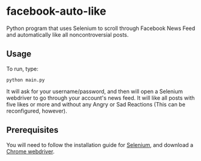 # facebook-auto-like
Python program that uses Selenium to scroll through Facebook News Feed and automatically like all noncontroversial posts.

## Usage
To run, type:

    python main.py

It will ask for your username/password, and then will open a Selenium webdriver to go through your account's news feed. It will like all posts with five likes or more and without any Angry or Sad Reactions (This can be reconfigured, however).

## Prerequisites
You will need to follow the installation guide for [Selenium](https://selenium-python.readthedocs.io/installation.html), and download a [Chrome webdriver](https://sites.google.com/a/chromium.org/chromedriver/downloads).
